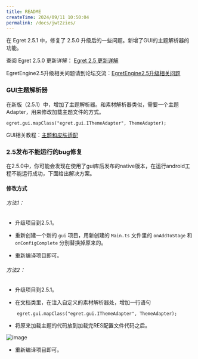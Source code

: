```yaml
---
title: README
createTime: 2024/09/11 10:50:04
permalink: /docs/jwt2zies/
---
```

在 Egret 2.5.1 中，修复了 2.5.0 升级后的一些问题。新增了GUI的主题解析器的功能。

查阅 Egret 2.5.0 更新详解： [Egret 2.5 更新详解](http://edn.egret.com/cn/index.php/article/index/id/628)

EgretEngine2.5升级相关问题请到论坛交流：[EgretEngine2.5升级相关问题](http://bbs.egret.com/forum.php?mod=viewthread&tid=11702&extra=&page=1)

### GUI主题解析器

在新版（2.5.1）中，增加了主题解析器。和素材解析器类似，需要一个主题 Adapter，用来修改加载主题文件的方式。
~~~
egret.gui.mapClass("egret.gui.IThemeAdapter", ThemeAdapter);
~~~

GUI相关教程：[主题和皮肤适配](http://edn.egret.com/cn20/index.php/article/index/id/561)

### 2.5发布不能运行的bug修复

在2.5.0中，你可能会发现在使用了gui库后发布的native版本，在运行android工程不能运行成功，下面给出解决方案。

#### 修改方式

###### 方法1：

* 升级项目到2.5.1。

* 重新创建一个新的 ```gui``` 项目，用新创建的 ```Main.ts``` 文件里的 ```onAddToStage``` 和 ```onConfigComplete``` 分别替换掉原来的。

* 重新编译项目即可。


###### 方法2：

* 升级项目到2.5.1。

* 在文档类里，在注入自定义的素材解析器处，增加一行语句

~~~
 	egret.gui.mapClass("egret.gui.IThemeAdapter", ThemeAdapter); 
~~~

* 将原来加载主题的代码放到加载完RES配置文件代码之后。

![image](5618c5a50aba0.png)

* 重新编译项目即可。
